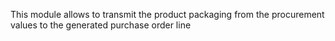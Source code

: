 This module allows to transmit the product packaging from the
procurement values to the generated purchase order line
